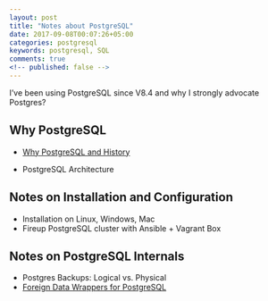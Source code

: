 ```yaml
---
layout: post
title: "Notes about PostgreSQL"
date: 2017-09-08T00:07:26+05:00
categories: postgresql
keywords: postgresql, SQL
comments: true
<!-- published: false -->
---
```


I’ve been using PostgreSQL since V8.4 and why I strongly advocate Postgres?

## Why PostgreSQL

* <a href="https://docs.google.com/presentation/d/1nY0ysbSuGv6H_ZaF_ee8oJi_1sTfY0GmWi4tz3KaVkg/edit?usp=sharing" target="_blank">Why PostgreSQL and History</a>
<!-- * [Why PostgreSQL][why-postgresql] -->
* PostgreSQL Architecture

## Notes on Installation and Configuration

* Installation on Linux, Windows, Mac
* Fireup PostgreSQL cluster with Ansible + Vagrant Box


## Notes on PostgreSQL Internals

* Postgres Backups: Logical vs. Physical
* [Foreign Data Wrappers for PostgreSQL][foreign-data-wrappers-for-postgresql]


[why-postgresql]: https://docs.google.com/presentation/d/1nY0ysbSuGv6H_ZaF_ee8oJi_1sTfY0GmWi4tz3KaVkg/edit?usp=sharing

[foreign-data-wrappers-for-postgresql]: https://docs.google.com/document/d/1jBw17MgBhlsYYxX5bUNYFYfNWc_vtUHHPn0bZgG0TkI/edit?usp=sharing

